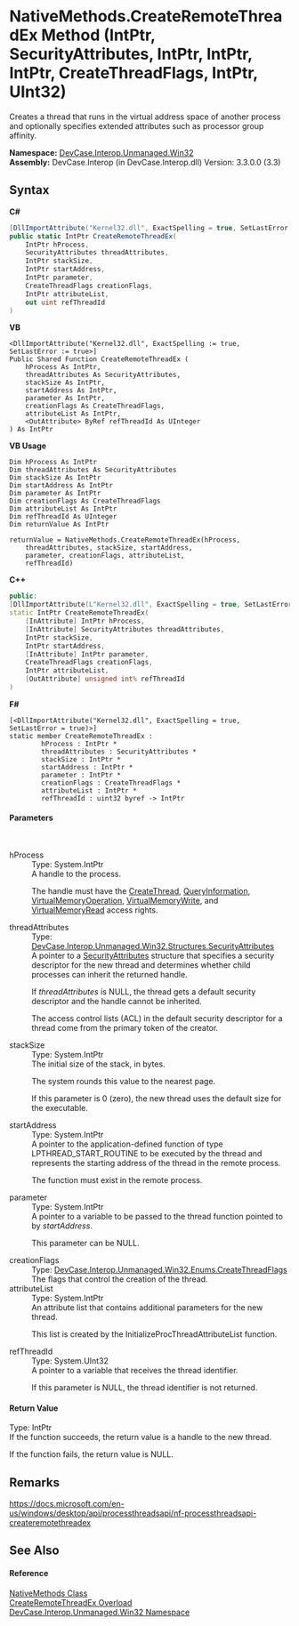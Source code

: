 # NativeMethods.CreateRemoteThreadEx Method (IntPtr, SecurityAttributes, IntPtr, IntPtr, IntPtr, CreateThreadFlags, IntPtr, UInt32)
 

Creates a thread that runs in the virtual address space of another process and optionally specifies extended attributes such as processor group affinity.

**Namespace:**&nbsp;<a href="N_DevCase_Interop_Unmanaged_Win32">DevCase.Interop.Unmanaged.Win32</a><br />**Assembly:**&nbsp;DevCase.Interop (in DevCase.Interop.dll) Version: 3.3.0.0 (3.3)

## Syntax

**C#**<br />
``` C#
[DllImportAttribute("Kernel32.dll", ExactSpelling = true, SetLastError = true)]
public static IntPtr CreateRemoteThreadEx(
	IntPtr hProcess,
	SecurityAttributes threadAttributes,
	IntPtr stackSize,
	IntPtr startAddress,
	IntPtr parameter,
	CreateThreadFlags creationFlags,
	IntPtr attributeList,
	out uint refThreadId
)
```

**VB**<br />
``` VB
<DllImportAttribute("Kernel32.dll", ExactSpelling := true, SetLastError := true>]
Public Shared Function CreateRemoteThreadEx ( 
	hProcess As IntPtr,
	threadAttributes As SecurityAttributes,
	stackSize As IntPtr,
	startAddress As IntPtr,
	parameter As IntPtr,
	creationFlags As CreateThreadFlags,
	attributeList As IntPtr,
	<OutAttribute> ByRef refThreadId As UInteger
) As IntPtr
```

**VB Usage**<br />
``` VB Usage
Dim hProcess As IntPtr
Dim threadAttributes As SecurityAttributes
Dim stackSize As IntPtr
Dim startAddress As IntPtr
Dim parameter As IntPtr
Dim creationFlags As CreateThreadFlags
Dim attributeList As IntPtr
Dim refThreadId As UInteger
Dim returnValue As IntPtr

returnValue = NativeMethods.CreateRemoteThreadEx(hProcess, 
	threadAttributes, stackSize, startAddress, 
	parameter, creationFlags, attributeList, 
	refThreadId)
```

**C++**<br />
``` C++
public:
[DllImportAttribute(L"Kernel32.dll", ExactSpelling = true, SetLastError = true)]
static IntPtr CreateRemoteThreadEx(
	[InAttribute] IntPtr hProcess, 
	[InAttribute] SecurityAttributes threadAttributes, 
	IntPtr stackSize, 
	IntPtr startAddress, 
	[InAttribute] IntPtr parameter, 
	CreateThreadFlags creationFlags, 
	IntPtr attributeList, 
	[OutAttribute] unsigned int% refThreadId
)
```

**F#**<br />
``` F#
[<DllImportAttribute("Kernel32.dll", ExactSpelling = true, SetLastError = true)>]
static member CreateRemoteThreadEx : 
        hProcess : IntPtr * 
        threadAttributes : SecurityAttributes * 
        stackSize : IntPtr * 
        startAddress : IntPtr * 
        parameter : IntPtr * 
        creationFlags : CreateThreadFlags * 
        attributeList : IntPtr * 
        refThreadId : uint32 byref -> IntPtr 

```


#### Parameters
&nbsp;<dl><dt>hProcess</dt><dd>Type: System.IntPtr<br />A handle to the process. 

 The handle must have the <a href="T_DevCase_Interop_Unmanaged_Win32_Enums_ProcessAccessRights">CreateThread</a>, <a href="T_DevCase_Interop_Unmanaged_Win32_Enums_ProcessAccessRights">QueryInformation</a>, <a href="T_DevCase_Interop_Unmanaged_Win32_Enums_ProcessAccessRights">VirtualMemoryOperation</a>, <a href="T_DevCase_Interop_Unmanaged_Win32_Enums_ProcessAccessRights">VirtualMemoryWrite</a>, and <a href="T_DevCase_Interop_Unmanaged_Win32_Enums_ProcessAccessRights">VirtualMemoryRead</a> access rights.</dd><dt>threadAttributes</dt><dd>Type: <a href="T_DevCase_Interop_Unmanaged_Win32_Structures_SecurityAttributes">DevCase.Interop.Unmanaged.Win32.Structures.SecurityAttributes</a><br />A pointer to a <a href="T_DevCase_Interop_Unmanaged_Win32_Structures_SecurityAttributes">SecurityAttributes</a> structure that specifies a security descriptor for the new thread and determines whether child processes can inherit the returned handle. 

 If *threadAttributes* is NULL, the thread gets a default security descriptor and the handle cannot be inherited. 

 The access control lists (ACL) in the default security descriptor for a thread come from the primary token of the creator.</dd><dt>stackSize</dt><dd>Type: System.IntPtr<br />The initial size of the stack, in bytes. 

 The system rounds this value to the nearest page. 

 If this parameter is 0 (zero), the new thread uses the default size for the executable.</dd><dt>startAddress</dt><dd>Type: System.IntPtr<br />A pointer to the application-defined function of type LPTHREAD_START_ROUTINE to be executed by the thread and represents the starting address of the thread in the remote process. 

 The function must exist in the remote process.</dd><dt>parameter</dt><dd>Type: System.IntPtr<br />A pointer to a variable to be passed to the thread function pointed to by *startAddress*. 

 This parameter can be NULL.</dd><dt>creationFlags</dt><dd>Type: <a href="T_DevCase_Interop_Unmanaged_Win32_Enums_CreateThreadFlags">DevCase.Interop.Unmanaged.Win32.Enums.CreateThreadFlags</a><br />The flags that control the creation of the thread.</dd><dt>attributeList</dt><dd>Type: System.IntPtr<br />An attribute list that contains additional parameters for the new thread. 

 This list is created by the InitializeProcThreadAttributeList function.</dd><dt>refThreadId</dt><dd>Type: System.UInt32<br />A pointer to a variable that receives the thread identifier. 

 If this parameter is NULL, the thread identifier is not returned.</dd></dl>

#### Return Value
Type: IntPtr<br />If the function succeeds, the return value is a handle to the new thread. 

 If the function fails, the return value is NULL.

## Remarks
<a href="https://docs.microsoft.com/en-us/windows/desktop/api/processthreadsapi/nf-processthreadsapi-createremotethreadex" target="_blank">https://docs.microsoft.com/en-us/windows/desktop/api/processthreadsapi/nf-processthreadsapi-createremotethreadex</a>

## See Also


#### Reference
<a href="T_DevCase_Interop_Unmanaged_Win32_NativeMethods">NativeMethods Class</a><br /><a href="Overload_DevCase_Interop_Unmanaged_Win32_NativeMethods_CreateRemoteThreadEx">CreateRemoteThreadEx Overload</a><br /><a href="N_DevCase_Interop_Unmanaged_Win32">DevCase.Interop.Unmanaged.Win32 Namespace</a><br />